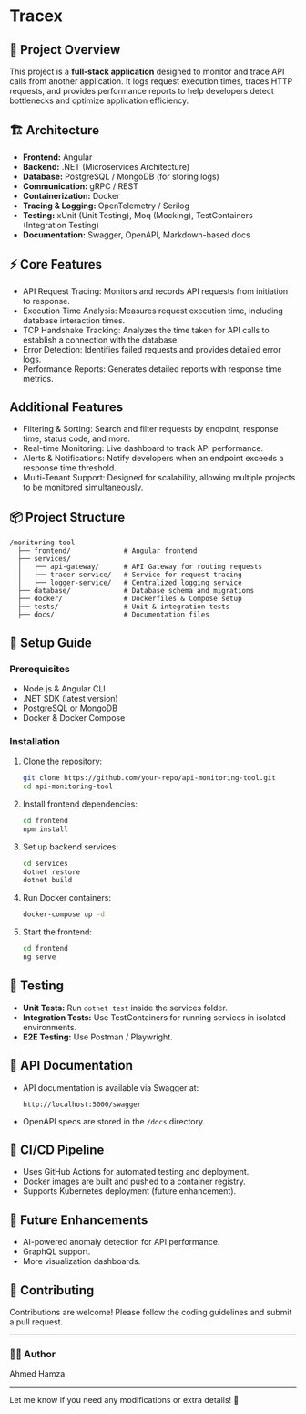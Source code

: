 # Tracex

## 📌 Project Overview
This project is a **full-stack application** designed to monitor and trace API calls from another application. It logs request execution times, traces HTTP requests, and provides performance reports to help developers detect bottlenecks and optimize application efficiency.

## 🏗️ Architecture
- **Frontend:** Angular
- **Backend:** .NET (Microservices Architecture)
- **Database:** PostgreSQL / MongoDB (for storing logs)
- **Communication:** gRPC / REST
- **Containerization:** Docker
- **Tracing & Logging:** OpenTelemetry / Serilog
- **Testing:** xUnit (Unit Testing), Moq (Mocking), TestContainers (Integration Testing)
- **Documentation:** Swagger, OpenAPI, Markdown-based docs

## ⚡ Core Features

- API Request Tracing: Monitors and records API requests from initiation to response.
- Execution Time Analysis: Measures request execution time, including database interaction times.
- TCP Handshake Tracking: Analyzes the time taken for API calls to establish a connection with the database.
- Error Detection: Identifies failed requests and provides detailed error logs.
- Performance Reports: Generates detailed reports with response time metrics.

## Additional Features

- Filtering & Sorting: Search and filter requests by endpoint, response time, status code, and more.
- Real-time Monitoring: Live dashboard to track API performance.
- Alerts & Notifications: Notify developers when an endpoint exceeds a response time threshold.
- Multi-Tenant Support: Designed for scalability, allowing multiple projects to be monitored simultaneously.

## 📦 Project Structure
```
/monitoring-tool
  ├── frontend/             # Angular frontend
  ├── services/
  │   ├── api-gateway/      # API Gateway for routing requests
  │   ├── tracer-service/   # Service for request tracing
  │   ├── logger-service/   # Centralized logging service
  ├── database/             # Database schema and migrations
  ├── docker/               # Dockerfiles & Compose setup
  ├── tests/                # Unit & integration tests
  ├── docs/                 # Documentation files
```

## 🚀 Setup Guide
### Prerequisites
- Node.js & Angular CLI
- .NET SDK (latest version)
- PostgreSQL or MongoDB
- Docker & Docker Compose

### Installation
1. Clone the repository:
   ```sh
   git clone https://github.com/your-repo/api-monitoring-tool.git
   cd api-monitoring-tool
   ```
2. Install frontend dependencies:
   ```sh
   cd frontend
   npm install
   ```
3. Set up backend services:
   ```sh
   cd services
   dotnet restore
   dotnet build
   ```
4. Run Docker containers:
   ```sh
   docker-compose up -d
   ```
5. Start the frontend:
   ```sh
   cd frontend
   ng serve
   ```

## 🧪 Testing
- **Unit Tests:** Run `dotnet test` inside the services folder.
- **Integration Tests:** Use TestContainers for running services in isolated environments.
- **E2E Testing:** Use Postman / Playwright.

## 📜 API Documentation
- API documentation is available via Swagger at:
  ```
  http://localhost:5000/swagger
  ```
- OpenAPI specs are stored in the `/docs` directory.

## 🔄 CI/CD Pipeline
- Uses GitHub Actions for automated testing and deployment.
- Docker images are built and pushed to a container registry.
- Supports Kubernetes deployment (future enhancement).

## 🎯 Future Enhancements
- AI-powered anomaly detection for API performance.
- GraphQL support.
- More visualization dashboards.

## 📩 Contributing
Contributions are welcome! Please follow the coding guidelines and submit a pull request.

---

### 👨‍💻 Author
Ahmed Hamza

---

Let me know if you need any modifications or extra details! 🚀


